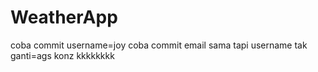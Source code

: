 # WeatherApp

coba commit username=joy
coba commit email sama tapi username tak ganti=ags
konz
kkkkkkkk
